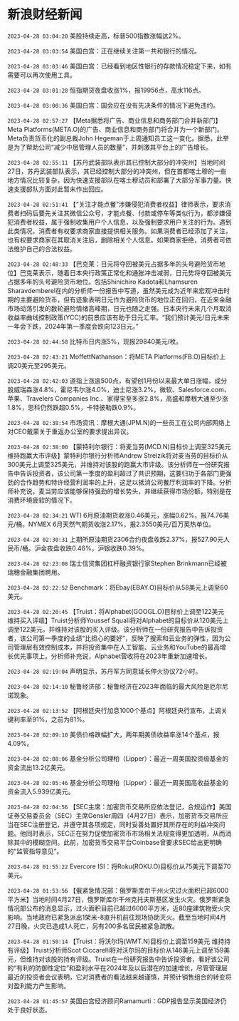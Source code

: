 # 新浪财经新闻
`2023-04-28 03:04:20` 美股持续走高，标普500指数涨幅达2%。

`2023-04-28 03:03:54` 美国白宫：正在继续关注第一共和银行的情况。

`2023-04-28 03:03:46` 美国白宫：已经看到地区性银行的存款情况稳定下来，如有需要可以再次使用工具。

`2023-04-28 03:01:28` 恒指期货夜盘收涨1%，报19956点，高水116点。

`2023-04-28 03:00:36` 美国白宫：国会应在没有先决条件的情况下避免违约。

`2023-04-28 02:57:27` 【Meta据悉将广告、商业信息和商务部门合并新部门】Meta Platforms(META.O)的广告、商业信息和商务部门将合并为一个新部门。Meta负责货币化的副总裁John Hegeman于上周通知员工这一变化。据悉，此举是为了帮助公司“减少中层管理人员的数量”，并刺激其平台上的广告增长。

`2023-04-28 02:55:11`    【苏丹武装部队表示其已控制大部分的冲突州】当地时间27日，苏丹武装部队表示，其已经控制大部分的冲突州，但在首都喀土穆的一些地方情况比较复杂，因为快速支援部队在喀土穆动员和部署了大部分军事力量。快速支援部队方面对此暂未作出回应。

`2023-04-28 02:51:41` 【“关注才能点餐”涉嫌侵犯消费者权益】律师表示，要求消费者扫码后要先关注其微信公众号，才能点餐、付款或停车等类似行为，都涉嫌侵犯消费者权益，属于强制收集用户个人信息，以及强制要求用户关注的行为。遇到此类情况，消费者有权要求商家直接提供相关服务。如果消费者已经添加了关注，也有权要求商家在其取消关注后，删除相关个人信息。如果商家拒绝，消费者可依法维护自己的合法权益。

`2023-04-28 02:48:33` 【巴克莱：日元将夺回被美元占据多年的头号避险货币地位】巴克莱表示，随着日本央行政策正常化和通胀冲击减弱，日元势将夺回被美元占据多年的头号避险货币地位。包括Shinichiro Kadota和Lhamsuren Sharavdemberel在内的分析师一份报告中写道，虽然美元成为近年来宏观冲击时期的主要避险货币，但有迹象表明日元作为避险货币的地位正在回归，在近来金融市场动荡引发的数轮避险情绪高峰期，日元也随之走强。日本央行未来几个月取消收益率曲线控制政策(YCC)的前景应该有助于日元汇率。“我们预计美元/日元未来一年会下跌，2024年第一季度会跌向123日元。”

`2023-04-28 02:44:58` 比特币日内涨5%，现报29840美元/枚。

`2023-04-28 02:43:21` MoffettNathanson：将META Platforms(FB.O)目标价上调20美元至295美元。

`2023-04-28 02:42:03` 道指上涨逾500点，有望创1月份以来最大单日涨幅，成分股威瑞森涨4.8%，霍尼韦尔涨4.0%，迪士尼涨3.2%，微软、Salesforce.com、苹果、Travelers Companies Inc.、家得宝至多涨2.8%，高盛和摩根大通至少涨1.8%，思科仍然跌超0.5%，卡特彼勒跌0.9%。

`2023-04-28 02:38:54` 市场资讯：摩根大通(JPM.N)的一些员工在公司内部网络上对CEO戴蒙关于重返办公室的要求提出异议。

`2023-04-28 02:38:00` 【蒙特利尔银行：将麦当劳(MCD.N)目标价上调至325美元 维持跑赢大市评级】蒙特利尔银行分析师Andrew Strelzik将对麦当劳的目标价从300美元上调至325美元，并维持对该股的跑赢大市评级。该分析师在一份研究报告中告诉投资者，该公司第一季度的盈利超过了共识预期，这要归功于各部门更强劲的合作趋势和特许经营利润率的上升，这足以抵消公司餐厅利润率的下降。分析师补充说，麦当劳应该能够保持强劲的增长势头，并继续获得市场份额，特别是在消费环境疲软的情况下。

`2023-04-28 02:34:21` WTI 6月原油期货收涨0.46美元，涨幅0.62%，报74.76美元/桶。NYMEX 6月天然气期货收涨2.17%，报2.3550美元/百万英热单位。

`2023-04-28 02:30:31` 上期所原油期货2306合约夜盘收跌2.37%，报527.90元人民币/桶。沪金夜盘收跌0.46%，沪银收跌0.39%。

`2023-04-28 02:23:08` 瑞士信贷集团杠杆融资银行家Stephen Brinkmann已经被瑞穗金融集团聘用。

`2023-04-28 02:22:52` Benchmark：将Ebay(EBAY.O)目标价从58美元上调至60美元。

`2023-04-28 02:20:45` 【Truist：将Alphabet(GOOGL.O)目标价上调至122美元 维持买入评级】Truist分析师Youssef Squali将对Alphabet的目标价从120美元上调至122美元，并维持对该股的买入评级。该分析师在一份研究报告中告诉投资者，该公司第一季度的业绩“比担心的要好”，反映了搜索和云业务的弹性，因为公司管理层有效控制成本，并将投资集中在人工智能、云业务和YouTube的最高增长优先事项上。分析师补充说，Alphabet营收将在2023年重新加速增长。

`2023-04-28 02:19:04` 声明显示，苏丹军方同意延长停火协议72小时。

`2023-04-28 02:14:10` 秘鲁经济部：秘鲁经济在2023年面临的最大风险是厄尔尼诺现象。

`2023-04-28 02:13:52` 【阿根廷央行加息1000个基点】阿根廷央行宣布，上调关键利率至91%，之前为81%。

`2023-04-28 02:09:10` 美债价格跌幅扩大，两年期美债收益率涨14个基点，报4.09%。

`2023-04-28 02:08:06` 基金分析公司理柏（Lipper）：最近一周美国投资级基金的资金流出13.2亿美元。

`2023-04-28 02:05:46` 基金分析公司理柏（Lipper）：最近一周美国高收益基金的资金流入5.939亿美元。

`2023-04-28 02:04:56` 【SEC主席：加密货币交易所应依法登记，合规运作】美国证券交易委员会（SEC）主席Gensler周四（4月27日）表示，加密货币交易所应当在SEC注册登记，并遵守其各项规定，同时妥善处置好其所存在的利益冲突问题。他同时表示，SEC正在努力促使加密货币市场相关法规变得更加透明，从而消除其中的模糊空间。此前，加密货币交易平台Coinbase曾要求SEC给出更明确的“监管指导意见”。

`2023-04-28 01:55:22` Evercore ISI：将Roku(ROKU.O)目标价从75美元下调至70美元。

`2023-04-28 01:53:56` 【俄紧急情况部：俄罗斯库尔干州火灾过火面积已超6000平方米】当地时间4月27日，俄罗斯库尔干州克托夫斯基区发生火灾。俄罗斯紧急情况部公布的消息显示，过火面积目前已超过6000平方米，近80座建筑物受火灾影响。当地政府已紧急派出1架米-8直升机前往现场协助灭火。截至当地时间4月27日晚，火灾已造成1人死亡，另有200多名居民被紧急疏散。

`2023-04-28 01:50:14` 【Truist：将沃尔玛(WMT.N)目标价上调至159美元 维持持有评级】Truist分析师Scot Ciccarelli将对沃尔玛的目标价从146美元上调至159美元，但维持对该股的持有评级。Truist在一份研究报告中告诉投资者，看好该公司的“有利的防御性定位”和盈利水平在2024年及以后潜在的加速增长，尽管管理层最近的投资者会议表明，它对消费者的看法越来越谨慎，并预计销售组合的转变将对盈利能力产生影响。

`2023-04-28 01:45:57` 美国白宫经济顾问Ramamurti：GDP报告显示美国经济仍处于良好状态。

